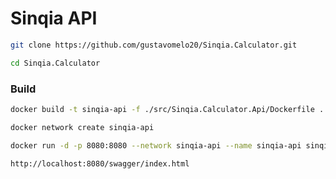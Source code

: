 # Sinqia API

```bash
git clone https://github.com/gustavomelo20/Sinqia.Calculator.git
```

```bash
cd Sinqia.Calculator
```

### Build 
```bash
docker build -t sinqia-api -f ./src/Sinqia.Calculator.Api/Dockerfile .
```

```bash
docker network create sinqia-api
```

```bash
docker run -d -p 8080:8080 --network sinqia-api --name sinqia-api sinqia-api
```

```bash
http://localhost:8080/swagger/index.html
```